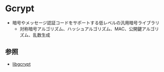 # Gcrypt
- 暗号やメッセージ認証コードをサポートする低レベルの汎用暗号ライブラリ
  - 対称暗号アルゴリズム、ハッシュアルゴリズム、MAC、公開鍵アルゴリズム、乱数生成

## 参照
- [libgcrypt](https://gnupg.org/software/libgcrypt/index.html)
